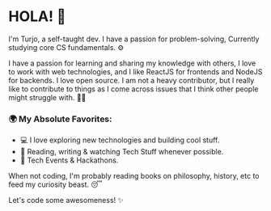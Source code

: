 # HOLA! 👋

  

I'm Turjo, a self-taught dev. I have a passion for problem-solving, Currently studying core CS fundamentals. ⚙️

  

I have a passion for learning and sharing my knowledge with others, I love to work with web technologies, and I like ReactJS for frontends and NodeJS for backends. I love open source. I am not a heavy contributor, but I really like to contribute to things as I come across issues that I think other people might struggle with. 🧙‍♂️ 


### 🌍  My Absolute Favorites:
-   💻 I love exploring new technologies and building cool stuff.
-   📰 Reading, writing & watching Tech Stuff whenever possible.
-   🍕 Tech Events & Hackathons.

When not coding, I'm probably reading books on philosophy, history, etc to feed my curiosity beast. 😴

  
Let's code some awesomeness! ✨
